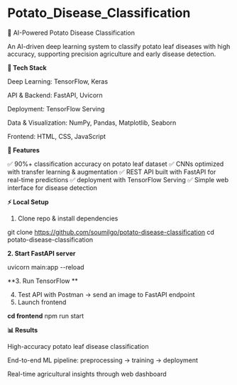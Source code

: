 # Potato_Disease_Classification
🥔 AI-Powered Potato Disease Classification

An AI-driven deep learning system to classify potato leaf diseases with high accuracy, supporting precision agriculture and early disease detection.


**🚀 Tech Stack**

Deep Learning: TensorFlow, Keras

API & Backend: FastAPI, Uvicorn

Deployment: TensorFlow Serving

Data & Visualization: NumPy, Pandas, Matplotlib, Seaborn

Frontend: HTML, CSS, JavaScript

**📌 Features**

✅ 90%+ classification accuracy on potato leaf dataset
✅ CNNs optimized with transfer learning & augmentation
✅ REST API built with FastAPI for real-time predictions
✅ deployment with TensorFlow Serving
✅ Simple web interface for disease detection

**⚡ Local Setup**

1. Clone repo & install dependencies

git clone https://github.com/soumilgo/potato-disease-classification
cd potato-disease-classification


**2. Start FastAPI server**

uvicorn main:app --reload


**3. Run TensorFlow  **

4. Test API with Postman → send an image to FastAPI endpoint
5. Launch frontend

**cd frontend**
npm run start

**📊 Results**

High-accuracy potato leaf disease classification

End-to-end ML pipeline: preprocessing → training → deployment

Real-time agricultural insights through web dashboard
